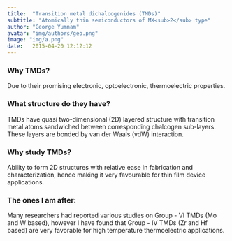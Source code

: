 ```yaml
---
title:  "Transition metal dichalcogenides (TMDs)"
subtitle: "Atomically thin semiconductors of MX<sub>2</sub> type"
author: "George Yumnam"
avatar: "img/authors/geo.png"
image: "img/a.png"
date:   2015-04-20 12:12:12
---
```


### Why TMDs?
Due to their promising electronic, optoelectronic, thermoelectric properties.

### What structure do they have?
TMDs have quasi two-dimensional (2D) layered structure with transition metal atoms sandwiched between corresponding chalcogen sub-layers. These layers are bonded by van der Waals (vdW) interaction.

### Why study TMDs?
Ability to form 2D structures with relative ease in fabrication and characterization, hence making it very favourable for thin film device applications.

### The ones I am after:
Many researchers had reported various studies on Group - VI TMDs (Mo and W based), however I have found that Group - IV TMDs (Zr and Hf based) are very favorable for high temperature thermoelectric applications.

